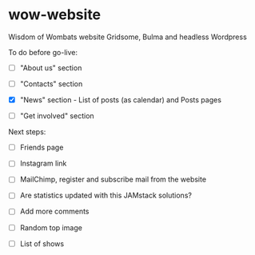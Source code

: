 # wow-website

Wisdom of Wombats website
Gridsome, Bulma and headless Wordpress

To do before go-live:

- [ ] "About us" section

- [ ] "Contacts" section

- [x] "News" section - List of posts (as calendar) and Posts pages

- [ ] "Get involved" section

Next steps:

- [ ] Friends page

- [ ] Instagram link
 
- [ ] MailChimp, register and subscribe mail from the website

- [ ] Are statistics updated with this JAMstack solutions?

- [ ] Add more comments

- [ ] Random top image

- [ ] List of shows